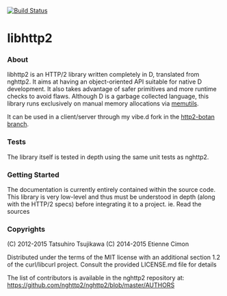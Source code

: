 [![Build Status](https://travis-ci.org/etcimon/libhttp2.svg)](https://travis-ci.org/etcimon/libhttp2)

# libhttp2 

### About

libhttp2 is an HTTP/2 library written completely in D, translated from nghttp2. It aims at having an object-oriented API
suitable for native D development. It also takes advantage of safer primitives and more runtime checks to avoid flaws.
Although D is a garbage collected language, this library runs exclusively on manual memory allocations via [memutils](https://github.com/etcimon/memutils).

It can be used in a client/server through my vibe.d fork in the [http2-botan branch](https://github.com/etcimon/vibe.d/tree/http2-botan). 

### Tests

The library itself is tested in depth using the same unit tests as nghttp2. 

### Getting Started

The documentation is currently entirely contained within the source code. This library is very low-level and thus
must be understood in depth (along with the HTTP/2 specs) before integrating it to a project. ie. Read the sources

### Copyrights

(C) 2012-2015 Tatsuhiro Tsujikawa
(C) 2014-2015 Etienne Cimon

Distributed under the terms of the MIT license with an additional section 1.2 of the curl/libcurl project. 
Consult the provided LICENSE.md file for details

The list of contributors is available in the nghttp2 repository at: https://github.com/nghttp2/nghttp2/blob/master/AUTHORS